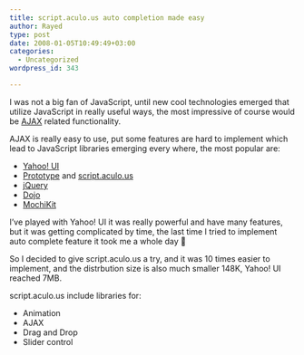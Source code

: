 ```yaml
---
title: script.aculo.us auto completion made easy
author: Rayed
type: post
date: 2008-01-05T10:49:49+03:00
categories:
  - Uncategorized
wordpress_id: 343

---
```

<p>I was not a big fan of JavaScript, until new cool technologies emerged that utilize JavaScript in really useful ways, the most impressive of course would be <a href="http://en.wikipedia.org/wiki/Ajax_(programming)">AJAX</a> related functionality.</p>
<p>AJAX is really easy to use, put some features are hard to implement which lead to JavaScript libraries emerging every where, the most popular are:</p>
<ul>
<li><a href="http://developer.yahoo.com/yui/">Yahoo! UI</a></li>
<li><a href="http://www.prototypejs.org/">Prototype</a> and <a href="http://script.aculo.us/">script.aculo.us</a></li>
<li><a href="http://jquery.com/">jQuery</a></li>
<li><a href="http://dojotoolkit.org/">Dojo</a></li>
<li><a href="http://www.mochikit.com/">MochiKit</a></li>
</ul>
<p>I&#8217;ve played with Yahoo! UI it was really powerful and have many features, but it was getting complicated by time, the last time I tried to implement auto complete feature it took me a whole day 🙁</p>
<p>So I decided to give script.aculo.us a try, and it was 10 times easier to implement, and the distrbution size is also much smaller 148K, Yahoo! UI reached 7MB.</p>
<p>script.aculo.us include libraries for:</p>
<ul>
<li>Animation</li>
<li>AJAX</li>
<li>Drag and Drop</li>
<li>Slider control</li>
</ul>
